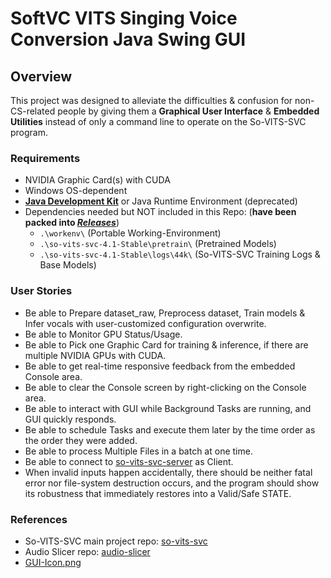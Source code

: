 # SoftVC VITS Singing Voice Conversion Java Swing GUI

## Overview
This project was designed to alleviate the difficulties & confusion for non-CS-related people by giving them a **Graphical User Interface** & **Embedded Utilities** instead of only a command line to operate on the So-VITS-SVC program.

### **Requirements**
- NVIDIA Graphic Card(s) with CUDA
- Windows OS-dependent
- [**Java Development Kit**](https://www.oracle.com/java/technologies/downloads/) or Java Runtime Environment (deprecated)
- Dependencies needed but NOT included in this Repo: (**have been packed into _[Releases](https://github.com/Redtropig/so-vits-svc-gui/releases)_**)
    - `.\workenv\` (Portable Working-Environment)
    - `.\so-vits-svc-4.1-Stable\pretrain\` (Pretrained Models)
    - `.\so-vits-svc-4.1-Stable\logs\44k\` (So-VITS-SVC Training Logs & Base Models)

### **User Stories**
- Be able to Prepare dataset_raw, Preprocess dataset, Train models & Infer vocals with user-customized configuration overwrite.
- Be able to Monitor GPU Status/Usage.
- Be able to Pick one Graphic Card for training & inference, if there are multiple NVIDIA GPUs with CUDA.
- Be able to get real-time responsive feedback from the embedded Console area.
- Be able to clear the Console screen by right-clicking on the Console area.
- Be able to interact with GUI while Background Tasks are running, and GUI quickly responds.
- Be able to schedule Tasks and execute them later by the time order as the order they were added.
- Be able to process Multiple Files in a batch at one time.
- Be able to connect to [so-vits-svc-server](https://github.com/Redtropig/so-vits-svc-server) as Client.
- When invalid inputs happen accidentally, there should be neither fatal error nor file-system destruction occurs, and the program should show its robustness that immediately restores into a Valid/Safe STATE.

### **References**
- So-VITS-SVC main project repo: [so-vits-svc](https://github.com/svc-develop-team/so-vits-svc)
- Audio Slicer repo: [audio-slicer](https://github.com/openvpi/audio-slicer)
- [GUI-Icon.png](https://avatars.githubusercontent.com/u/127122328?s=400&u=5395a98a4f945a3a50cb0cc96c2747505d190dbc&v=4)

